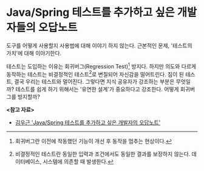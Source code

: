 # Java/Spring 테스트를 추가하고 싶은 개발자들의 오답노트

도구를 어떻게 사용할지 사용법에 대해 이야기 하지 않는다. 근본적인 문제, '테스트의 가치'에 대해 이야기한다.

테스트는 도입하는 이유는 회귀버그(Regression Test)[^1] 방지다. 하지만 의도와 다르게 동작하는 테스트는 비결정적인 테스트[^2]로 변질되어 자신감을 떨어트린다.
짐이 된 테스트, 결국 우리는 테스트와 멀어진다. 그렇다면 지식 공유자가 강조하는 부분은 무엇일까? 테스트를 쉽게 하기 위해서는 '유연한 설계'가 중요하다고 강조한다. 어떻게 회귀버그를 방지할까?

[^1]: 회귀버그란 이전에 작동했던 기능이 개선 후 동작을 멈추는 현상이다.
[^2]: 비결정적인 테스트란 동일한 입력과 조건에서도 동일한 결과를 보장하지 않는다. 데이터베이스, 시스템에 의존할 때 발생한다.

**<참고 자료>**

- [김우근 'Java/Spring 테스트를 추가하고 싶은 개발자의 오답노트'](https://inf.run/EYKf)
